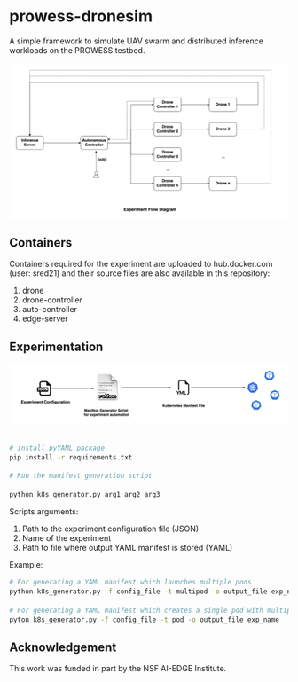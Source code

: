 # prowess-dronesim

A simple framework to simulate UAV swarm and distributed inference workloads on the PROWESS testbed.

![overview](assets/img/overview.png)

## Containers

Containers required for the experiment are uploaded to hub.docker.com (user: sred21) and their source files are also available in this repository:

1. drone
2. drone-controller
3. auto-controller
4. edge-server


## Experimentation

![generator-script](assets/img/manifest_generation.png)

```bash

# install pyYAML package
pip install -r requirements.txt

# Run the manifest generation script

python k8s_generator.py arg1 arg2 arg3

```

Scripts arguments:
1. Path to the experiment configuration file (JSON)
2. Name of the experiment
3. Path to file where output YAML manifest is stored (YAML)

Example:

```bash
# For generating a YAML manifest which launches multiple pods
python k8s_generator.py -f config_file -t multipod -o output_file exp_name

# For generating a YAML manifest which creates a single pod with multiple containers
pyton k8s_generator.py -f config_file -t pod -o output_file exp_name

```

## Acknowledgement

This work was funded in part by the NSF AI-EDGE Institute.
